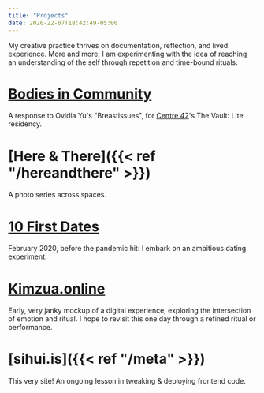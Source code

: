 ```yaml
---
title: "Projects"
date: 2020-22-07T18:42:49-05:00
---
```

My creative practice thrives on documentation, reflection, and lived experience. More and more, I am experimenting with the idea of reaching an understanding of the self through repetition and time-bound rituals.

# [Bodies in Community](https://centre42.sg/the-vault-lite-a-whole-new-world/)
A response to Ovidia Yu's "Breastissues", for [Centre 42](https://centre42.sg/)'s The Vault: Lite residency.

# [Here & There]({{< ref "/hereandthere" >}})
A photo series across spaces.

# [10 First Dates](http://tiny.cc/10FD)
February 2020, before the pandemic hit: I embark on an ambitious dating experiment.

# [Kimzua.online](https://www.figma.com/proto/kFGgLXyzCjBoZbU3OkJgxj/Kimzua-Online-(Desktop)?node-id=1%3A2&scaling=scale-down-width&hide-ui=1)
Early, very janky mockup of a digital experience, exploring the intersection of emotion and ritual. I hope to revisit this one day through a refined ritual or performance.

# [sihui.is]({{< ref "/meta" >}})
This very site! An ongoing lesson in tweaking & deploying frontend code.
